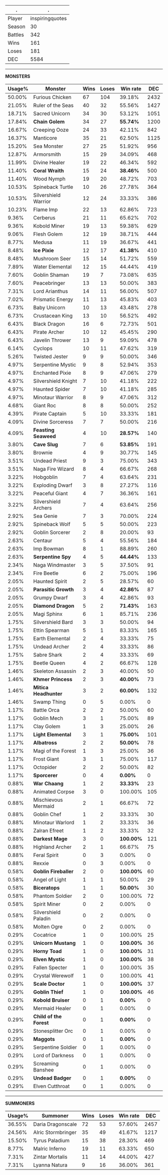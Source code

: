 .|.
|-|-
Player|inspiringquotes
Season|30
Battles|342
Wins|161
Loses|181
DEC|5584

---
**MONSTERS**

Usage%|Monster|Wins|Loses|Win rate|DEC|
-|-|-|-|-|-|
50.00%|Furious Chicken|67|104|39.18%|2432|
21.05%|Ruler of the Seas|40|32|55.56%|1427|
18.71%|Sacred Unicorn|34|30|53.12%|1051|
17.84%|**Chain Golem**|34|27|**55.74%**|1200|
16.67%|Creeping Ooze|24|33|42.11%|842|
16.37%|Manticore|35|21|62.50%|1125|
15.20%|Sea Monster|27|25|51.92%|956|
12.87%|Armorsmith|15|29|34.09%|468|
11.99%|Divine Healer|19|22|46.34%|592|
11.40%|**Coral Wraith**|15|24|**38.46%**|500|
11.40%|Wood Nymph|19|20|48.72%|703|
10.53%|Spineback Turtle|10|26|27.78%|364|
10.53%|Silvershield Warrior|12|24|33.33%|386|
10.23%|Flame Imp|22|13|62.86%|723|
9.36%|Cerberus|21|11|65.62%|702|
9.36%|Kobold Miner|19|13|59.38%|629|
9.06%|Flesh Golem|12|19|38.71%|444|
8.77%|Medusa|11|19|36.67%|441|
8.48%|**Ice Pixie**|12|17|**41.38%**|410|
8.48%|Mushroom Seer|15|14|51.72%|559|
7.89%|Water Elemental|12|15|44.44%|419|
7.60%|Goblin Shaman|19|7|73.08%|635|
7.60%|Peacebringer|13|13|50.00%|383|
7.31%|Lord Arianthus|14|11|56.00%|507|
7.02%|Prismatic Energy|11|13|45.83%|403|
6.73%|Baby Unicorn|10|13|43.48%|278|
6.73%|Crustacean King|13|10|56.52%|492|
6.43%|Black Dragon|16|6|72.73%|501|
6.43%|Pirate Archer|10|12|45.45%|290|
6.43%|Javelin Thrower|13|9|59.09%|478|
6.14%|Cyclops|10|11|47.62%|319|
5.26%|Twisted Jester|9|9|50.00%|346|
4.97%|Serpentine Mystic|9|8|52.94%|353|
4.97%|Enchanted Pixie|8|9|47.06%|279|
4.97%|Silvershield Knight|7|10|41.18%|222|
4.97%|Haunted Spider|7|10|41.18%|285|
4.97%|Minotaur Warrior|8|9|47.06%|312|
4.68%|Giant Roc|8|8|50.00%|252|
4.39%|Pirate Captain|5|10|33.33%|181|
4.09%|Divine Sorceress|7|7|50.00%|216|
4.09%|**Feasting Seaweed**|4|10|**28.57%**|140|
3.80%|**Cave Slug**|7|6|**53.85%**|191|
3.80%|Brownie|4|9|30.77%|145|
3.51%|Undead Priest|9|3|75.00%|343|
3.51%|Naga Fire Wizard|8|4|66.67%|268|
3.22%|Hobgoblin|7|4|63.64%|231|
3.22%|Exploding Dwarf|3|8|27.27%|116|
3.22%|Peaceful Giant|4|7|36.36%|161|
3.22%|Silvershield Archers|7|4|63.64%|256|
2.92%|Sea Genie|7|3|70.00%|224|
2.92%|Spineback Wolf|5|5|50.00%|223|
2.92%|Goblin Sorcerer|2|8|20.00%|93|
2.63%|Centaur|5|4|55.56%|184|
2.63%|Imp Bowman|8|1|88.89%|260|
2.63%|**Serpentine Spy**|4|5|**44.44%**|133|
2.34%|Naga Windmaster|3|5|37.50%|91|
2.34%|Fire Beetle|6|2|75.00%|196|
2.05%|Haunted Spirit|2|5|28.57%|60|
2.05%|**Parasitic Growth**|3|4|**42.86%**|87|
2.05%|Grumpy Dwarf|3|4|42.86%|93|
2.05%|**Diamond Dragon**|5|2|**71.43%**|163|
2.05%|Magi Sphinx|6|1|85.71%|236|
1.75%|Silvershield Bard|3|3|50.00%|94|
1.75%|Ettin Spearman|5|1|83.33%|165|
1.75%|Earth Elemental|2|4|33.33%|75|
1.75%|Undead Archer|2|4|33.33%|86|
1.75%|Sabre Shark|2|4|33.33%|69|
1.75%|Beetle Queen|4|2|66.67%|128|
1.46%|Skeleton Assassin|2|3|40.00%|50|
1.46%|**Khmer Princess**|2|3|**40.00%**|73|
1.46%|**Mitica Headhunter**|3|2|**60.00%**|132|
1.46%|Swamp Thing|0|5|0.00%|0|
1.17%|Battle Orca|2|2|50.00%|60|
1.17%|Goblin Mech|3|1|75.00%|89|
1.17%|Clay Golem|1|3|25.00%|26|
1.17%|**Light Elemental**|3|1|**75.00%**|101|
1.17%|**Albatross**|2|2|**50.00%**|78|
1.17%|Magi of the Forest|1|3|25.00%|36|
1.17%|Frost Giant|3|1|75.00%|117|
1.17%|Octopider|2|2|50.00%|82|
1.17%|**Sporcerer**|0|4|**0.00%**|0|
0.88%|**War Chaang**|1|2|**33.33%**|23|
0.88%|Animated Corpse|3|0|100.00%|105|
0.88%|Mischievous Mermaid|2|1|66.67%|72|
0.88%|Goblin Chef|1|2|33.33%|30|
0.88%|Minotaur Warlord|1|2|33.33%|36|
0.88%|Zalran Efreet|1|2|33.33%|32|
0.88%|**Darkest Mage**|3|0|**100.00%**|121|
0.88%|Highland Archer|2|1|66.67%|75|
0.88%|Feral Spirit|0|3|0.00%|0|
0.88%|Rexxie|0|3|0.00%|0|
0.58%|**Goblin Fireballer**|2|0|**100.00%**|60|
0.58%|Angel of Light|1|1|50.00%|29|
0.58%|**Biceratops**|1|1|**50.00%**|30|
0.58%|Phantom Soldier|2|0|100.00%|72|
0.58%|Spirit Miner|0|2|0.00%|0|
0.58%|Silvershield Paladin|0|2|0.00%|0|
0.58%|Molten Ogre|0|2|0.00%|0|
0.29%|Cocatrice|1|0|100.00%|25|
0.29%|**Unicorn Mustang**|1|0|**100.00%**|36|
0.29%|**Horny Toad**|1|0|**100.00%**|31|
0.29%|**Elven Mystic**|1|0|**100.00%**|38|
0.29%|Fallen Specter|1|0|100.00%|35|
0.29%|Crystal Werewolf|1|0|100.00%|41|
0.29%|**Scale Doctor**|1|0|**100.00%**|37|
0.29%|**Goblin Thief**|1|0|**100.00%**|46|
0.29%|**Kobold Bruiser**|0|1|**0.00%**|0|
0.29%|Mermaid Healer|0|1|0.00%|0|
0.29%|**Child of the Forest**|0|1|**0.00%**|0|
0.29%|Stonesplitter Orc|0|1|0.00%|0|
0.29%|**Maggots**|0|1|**0.00%**|0|
0.29%|Serpentine Soldier|0|1|0.00%|0|
0.29%|Lord of Darkness|0|1|0.00%|0|
0.29%|Screaming Banshee|0|1|0.00%|0|
0.29%|**Undead Badger**|0|1|**0.00%**|0|
0.29%|Elven Cutthroat|0|1|0.00%|0|

---
**SUMMONERS**

Usage%|Summoner|Wins|Loses|Win rate|DEC|
-|-|-|-|-|-|
36.55%|Daria Dragonscale|72|53|57.60%|2457|
24.56%|Alric Stormbringer|35|49|41.67%|1217|
15.50%|Tyrus Paladium|15|38|28.30%|469|
8.77%|Malric Inferno|19|11|63.33%|650|
7.31%|Zintar Mortalis|11|14|44.00%|427|
7.31%|Lyanna Natura|9|16|36.00%|361|
